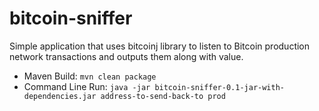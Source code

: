 # bitcoin-sniffer
Simple application that uses bitcoinj library to listen to Bitcoin production network transactions and outputs them along with value.

 * Maven Build: `mvn clean package`
 * Command Line Run: `java -jar bitcoin-sniffer-0.1-jar-with-dependencies.jar address-to-send-back-to prod`